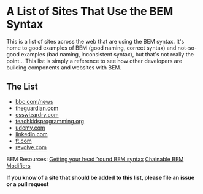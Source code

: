 # A List of Sites That Use the BEM Syntax

This is a list of sites across the web that are using the BEM syntax.
It's home to good examples of BEM (good naming, correct syntax) and not-so-good examples (bad naming, inconsistent syntax), but that's not really the point... This list is simply a reference to see how other developers are building components and websites with BEM.

## The List

* [bbc.com/news](http://www.bbc.com/news)
* [theguardian.com](https://www.theguardian.com/)
* [csswizardry.com](http://csswizardry.com/)
* [teachkidsprogramming.org](http://teachingkidsprogramming.org/)
* [udemy.com](http://udemy.com/)
* [linkedin.com](http://www.linkedin.com/)
* [ft.com](https://www.ft.com/)
* [revolve.com](https://www.revolve.com/)

BEM Resources:
[Getting your head ’round BEM syntax](http://csswizardry.com/2013/01/mindbemding-getting-your-head-round-bem-syntax/)
[Chainable BEM Modifiers](http://webuild.envato.com/blog/chainable-bem-modifiers/)

**If you know of a site that should be added to this list, please file an issue or a pull request**

